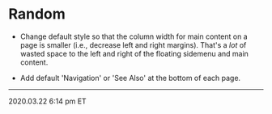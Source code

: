 [//]: # ( This is where you should put your notes about setting up the MDwiki for the first time; and/or maybe create a blog post about it, with a document here or in Google Drive.)

# Random

 * Change default style so that the column width for main content on a page is smaller (i.e., decrease left and right margins).  That's a *lot* of wasted space to the left and right of the floating sidemenu and main content.
 
 * Add default 'Navigation' or 'See Also' at the bottom of each page.
 
<hr class="tight">
<p class="timestamp">2020.03.22 6:14 pm ET</p>
